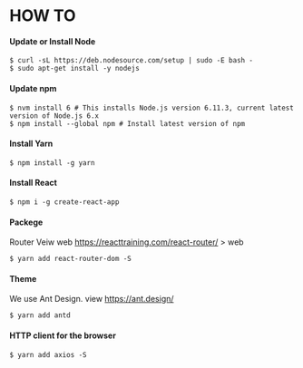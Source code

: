 # HOW TO

#### Update  or Install Node
```
$ curl -sL https://deb.nodesource.com/setup | sudo -E bash -
$ sudo apt-get install -y nodejs
```

#### Update  npm
```
$ nvm install 6 # This installs Node.js version 6.11.3, current latest version of Node.js 6.x
$ npm install --global npm # Install latest version of npm
```

#### Install Yarn
```
$ npm install -g yarn
```

#### Install React
```
$ npm i -g create-react-app
```

#### Packege
Router
Veiw web https://reacttraining.com/react-router/   > web
```
$ yarn add react-router-dom -S
```

#### Theme
We use Ant Design. view https://ant.design/
```
$ yarn add antd 
```

#### HTTP client for the browser
```
$ yarn add axios -S
```